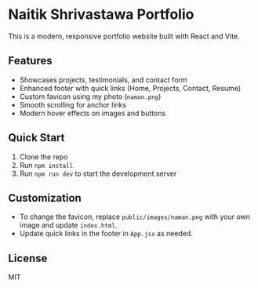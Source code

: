 
# Naitik Shrivastawa Portfolio

This is a modern, responsive portfolio website built with React and Vite.

## Features

- Showcases projects, testimonials, and contact form
- Enhanced footer with quick links (Home, Projects, Contact, Resume)
- Custom favicon using my photo (`naman.png`)
- Smooth scrolling for anchor links
- Modern hover effects on images and buttons

## Quick Start

1. Clone the repo
2. Run `npm install`
3. Run `npm run dev` to start the development server

## Customization

- To change the favicon, replace `public/images/naman.png` with your own image and update `index.html`.
- Update quick links in the footer in `App.jsx` as needed.

## License

MIT
